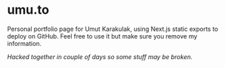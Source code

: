 # umu.to

Personal portfolio page for Umut Karakulak, using Next.js static exports to deploy on GitHub.
Feel free to use it but make sure you remove my information.

_Hacked together in couple of days so some stuff may be broken._
